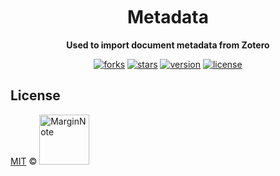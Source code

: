 <h1 align="center" style="margin-top: 10px;">Metadata</h1>
<p align="center">
  <b>Used to import document metadata from Zotero</b>
</p>

<p align="center">
  <a href="https://github.com/marginnoteapp/metadata/network/members"><img src="https://img.shields.io/github/forks/marginnoteapp/metadata.svg?style=flat" alt="forks"></a>
  <a href="https://github.com/marginnoteapp/metadata/stargazers"><img src="https://img.shields.io/github/stars/marginnoteapp/metadata.svg?style=flat" alt="stars"></a>
  <a href="https://github.com/marginnoteapp/metadata/blob/main/package.json"><img src="https://img.shields.io/badge/version-v0.9.0-yellow" alt="version"></a>
  <a href="https://github.com/marginnoteapp/metadata/blob/main/LICENSE"><img src="https://img.shields.io/badge/license-MIT-green" alt="license"></a>
</p>

## License

<a href="https://github.com/marginnoteapp/metadata/blob/main/LICENSE">MIT</a> © <a href="https://github.com/marginnoteapp"><img src="https://testmnbbs.oss-cn-zhangjiakou.aliyuncs.com/pic/mn.png?x-oss-process=base_webp" alt="MarginNote" width="80"></a>
